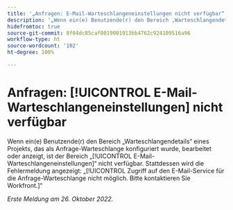 ```yaml
---
title: '„Anfragen: E-Mail-Warteschlangeneinstellungen nicht verfügbar“'
description: '„Wenn ein(e) Benutzende(r) den Bereich ‚Warteschlangendetails‘ eines Projekts, das als Anfrage-Warteschlange konfiguriert wurde, bearbeitet oder anzeigt, ist der Bereich ‚E-Mail-Warteschlangeneinstellungen‘ nicht verfügbar. Stattdessen wird die Fehlermeldung angezeigt: ‚Zugriff auf den E-Mail-Service für die Anfrage-Warteschlange nicht möglich‘. Bitte kontaktieren Sie Workfront.“'
hidefromtoc: true
source-git-commit: 8f04dc85caf0019001913bb4762c924109516a96
workflow-type: ht
source-wordcount: '102'
ht-degree: 100%

---
```



# Anfragen: [!UICONTROL E-Mail-Warteschlangeneinstellungen] nicht verfügbar

Wenn ein(e) Benutzende(r) den Bereich „Warteschlangendetails“ eines Projekts, das als Anfrage-Warteschlange konfiguriert wurde, bearbeitet oder anzeigt, ist der Bereich „[!UICONTROL E-Mail-Warteschlangeneinstellungen]“ nicht verfügbar. Stattdessen wird die Fehlermeldung angezeigt: „[!UICONTROL Zugriff auf den E-Mail-Service für die Anfrage-Warteschlange nicht möglich. Bitte kontaktieren Sie Workfront.]“

_Erste Meldung am 26. Oktober 2022._

